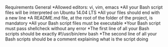 Requirements
General
*Allowed editors: vi, vim, emacs
*All your Bash script files will be interpreted on Ubuntu 14.04 LTS
*All your files should end with a new line
*A README.md file, at the root of the folder of the project, is mandatory
*All your Bash script files must be executable
*Your Bash script must pass shellcheck without any error
*The first line of all your Bash scripts should be exactly #!/usr/bin/env bash
*The second line of all your Bash scripts should be a comment explaining what is the script doing
